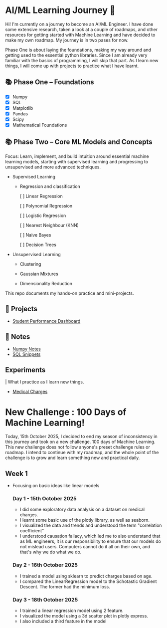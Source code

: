 # AI/ML Learning Journey 🚀

Hi! I'm currently on a journey to become an AI/ML Engineer. 
I have done some extensive research, taken a look at a couple of roadmaps, and other resources for getting started with Machine Learning and have decided to make my own roadmap. My journey is in two pases for now.


Phase One is about laying the foundations, making my way around and getting used to the essential python libraries. Since I am already very familiar with the basics of programming, I will skip that part. As I learn new things, I will come up with projects to practice what I have learnt. 

## 📚 Phase One – Foundations
- [x] Numpy
- [x] SQL
- [x] Matplotlib
- [x] Pandas
- [x] Scipy
- [x] Mathematical Foundations

## 📚 Phase Two – Core ML Models and Concepts
Focus: Learn, implement, and build intuition around essential machine learning models, starting with supervised learning and progressing to unsupervised and more advanced techniques.

- Supervised Learning
    * Regression and classification

        [ ] Linear Regression

        [ ] Polynomial Regression

        [ ] Logistic Regression

        [ ] Nearest Neighbour (KNN)

        [ ] Naive Bayes 

        [ ] Decision Trees

- Unsupervised Learning
    * Clustering 

    * Gaussian Mixtures

    * Dimensionality Reduction 



This repo documents my hands-on practice and mini-projects.
##

## 🔧 Projects
- [Student Performance Dashboard](./projects/student-performance-dashboard/) 

## 📖 Notes
- [Numpy Notes](./notes/numpy-notes.md)
- [SQL Snippets](./notes/sql-snippets.md)

## Experiments
| What I practice as I learn new things.
- [Medical Charges](./notebooks/experiments/medical_charges_example.ipynb)


# New Challenge : 100 Days of Machine Learning!
Today, 15th October 2025, I decided to end my season of inconsistency in this journey and took on a new challenge. 100 days of Machine Learning. This new challenge does not follow anyone's preset challenge rules or roadmap. I intend to continue with my roadmap, and the whole point of the challenge is to grow and learn something new and practical daily. 

## Week 1
- Focusing on basic ideas like linear models
    ### Day 1 - 15th October 2025
    - I did some exploratory data analysis on a dataset on medical charges.
    - I learnt some basic use of the plotly library, as well as seaborn.
    - I visualized the data and trends and understood the term "correlation coefficient"
    - I understood causation fallacy, which led me to also understand that as ML engineers, it is our responsibility to ensure that our models do not mislead users. Computers cannot do it all on their own, and that's why we do what we do.

    ### Day 2 - 16th October 2025
    - I trained a model using sklearn to predict charges based on age. 
    - I compared the LinearRegression model to the Schotastic Gradient Descent. The former had the minimum loss.    

    ### Day 3 - 18th October 2025
    - I trained a linear regression model using 2 feature.
    - I visualized the model using a 3d scatter plot in plotly express.
    - I also included a third feature in the model
    
